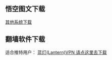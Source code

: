   
<h2><a href="#悟空图文下载" aria-hidden="true" class="anchor" id="user-content-悟空图文下载"></a>悟空图文下载</h2>

<p><a href="https://github.com/getlantern/forum/issues/833">其他系统下载</a></p>


<h2><a href="#翻墙软件下载" aria-hidden="true" class="anchor" id="user-content-翻墙软件下载"></a>翻墙软件下载</h2>

<p>适合推特用户： <a href="https://github.com/getlantern/forum"><u>蓝灯(Lantern)VPN 请点这里去下载</u></a></p>
